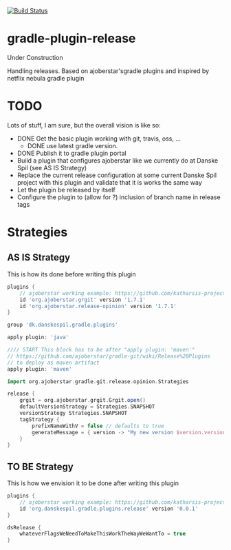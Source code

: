 [![Build Status](https://travis-ci.org/danskespil/gradle-plugin-terraform.svg?branch=master)](https://travis-ci.org/danskespil/gradle-plugin-terraform)

# gradle-plugin-release
Under Construction

Handling releases. Based on ajoberstar'sgradle plugins and inspired by netflix nebula gradle plugin

# TODO
Lots of stuff, I am sure, but the overall vision is like so:

* DONE Get the basic plugin working with git, travis, oss, ...
  * DONE use latest gradle version.
* DONE Publish it to gradle plugin portal
* Build a plugin that configures ajoberstar like we currently do at Danske Spil (see AS IS Strategy) 
* Replace the current release configuration at some current Danske Spil project with this plugin and validate that it is works the same way
* Let the plugin be released by itself
* Configure the plugin to (allow for ?) inclusion of branch name in release tags

# Strategies

## AS IS Strategy
This is how its done before writing this plugin
```groovy
plugins {
    // ajoberstar working example: https://github.com/katharsis-project/katharsis-vertx/blob/master/build.gradle
    id 'org.ajoberstar.grgit' version '1.7.1'
    id 'org.ajoberstar.release-opinion' version '1.7.1'
}

group 'dk.danskespil.gradle.plugins'

apply plugin: 'java'

//// START This block has to be after "apply plugin: 'maven'"
// https://github.com/ajoberstar/gradle-git/wiki/Release%20Plugins
// to deploy as maven artifact
apply plugin: 'maven'

import org.ajoberstar.gradle.git.release.opinion.Strategies

release {
    grgit = org.ajoberstar.grgit.Grgit.open()
    defaultVersionStrategy = Strategies.SNAPSHOT
    versionStrategy Strategies.SNAPSHOT
    tagStrategy {
        prefixNameWithV = false // defaults to true
        generateMessage = { version -> "My new version $version.version" }
    }
}
```
## TO BE Strategy
This is how we envision it to be done after writing this plugin
```groovy
plugins {
    // ajoberstar working example: https://github.com/katharsis-project/katharsis-vertx/blob/master/build.gradle
    id 'org.danskespil.gradle.plugins.release' version '0.0.1'
}

dsRelease {
    whateverFlagsWeNeedToMakeThisWorkTheWayWeWantTo = true
}
```